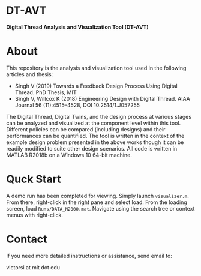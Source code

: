 # DT-AVT
**Digital Thread Analysis and Visualization Tool (DT-AVT)**

# About 
This repository is the analysis and visualization tool used in the following articles and thesis:

- Singh V (2019) Towards a Feedback Design Process Using Digital Thread. PhD Thesis, MIT
- Singh V, Willcox K (2018) Engineering Design with Digital Thread. AIAA Journal 56 (11):4515–4528, DOI 10.2514/1.J057255

The Digital Thread, Digital Twins, and the design process at various stages can be analyzed and visualized at the component level within this tool. Different policies can be compared (including designs) and their performances can be quantified. The tool is written in the context of the example design problem presented in the above works though it can be readily modified to suite other design scenarios. All code is written in MATLAB R2018b on a Windows 10 64-bit machine.

# Quck Start
A demo run has been completed for viewing. Simply launch `visualizer.m`. From there, right-click in the right pane and select load. From the loading screen, load `Runs/DATA_N2000.mat`. Navigate using the search tree or context menus with right-click.

# Contact
If you need more detailed instructions or assistance, send email to: 

victorsi at mit dot edu 

